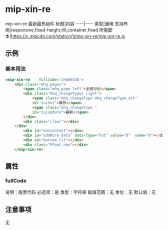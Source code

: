 # mip-xin-re

mip-xin-re 
最新最热组件
标题|内容
----|----
类型|通用
支持布局|responsive,fixed-height,fill,container,fixed
所需脚本|https://c.mipcdn.com/static/v1/mip-xin-re/mip-xin-re.js

## 示例

### 基本用法
```html
<mip-xin-re    fullCode='sh600330'>
	<div class="mhq_pages">
		<span class="mhq_page left">全部讨论</span>
		<div class="mhq_changeTypes right">
			<span class="mhq_changeType mhq_changeType_act"
			id="zuihot">最热</span>
			<span class="mhq_changeType "
			id="zuiupdate">最新</span>
		</div>
		<div class="clear"></div>
	</div>
		<div id="neiContent"></div>
		<div id="addMore_data" data-type="hot" value="0"  name="0"></div>
		<div id="bottom_tit"></div>
		<div class="Mfoot_new"></div>
	</mip-xin-re>
```

## 属性

### fullCode

说明：股票代码
必选项：是
类型：字符串
取值范围：无
单位：无
默认值：无

## 注意事项
无

